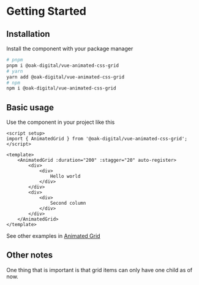 # Getting Started

## Installation

Install the component with your package manager

```bash
# pnpm
pnpm i @oak-digital/vue-animated-css-grid
# yarn
yarn add @oak-digital/vue-animated-css-grid
# npm
npm i @oak-digital/vue-animated-css-grid
```

## Basic usage

Use the component in your project like this

```vue
<script setup>
import { AnimatedGrid } from '@oak-digital/vue-animated-css-grid';
</script>

<template>
    <AnimatedGrid :duration="200" :stagger="20" auto-register>
        <div>
            <div>
                Hello world
            </div>
        </div>
        <div>
            <div>
                Second column
            </div>
        </div>
    </AnimatedGrid>
</template>
```

See other examples in [Animated Grid](../components/animated-grid.md)

## Other notes

One thing that is important is that grid items can only have one child as of now.
